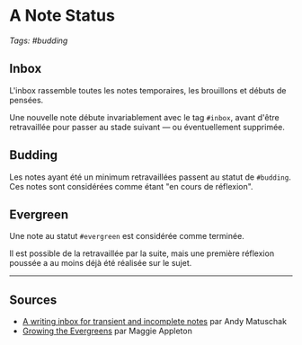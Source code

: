 # A Note Status

_Tags: #budding_

## Inbox

L'inbox rassemble toutes les notes temporaires, les brouillons et débuts de pensées.

Une nouvelle note débute invariablement avec le tag `#inbox`, avant d'être retravaillée pour passer au stade suivant — ou éventuellement supprimée.

## Budding

Les notes ayant été un minimum retravaillées passent au statut de `#budding`. Ces notes sont considérées comme étant "en cours de réflexion".

## Evergreen

Une note au statut `#evergreen` est considérée comme terminée.

Il est possible de la retravaillée par la suite, mais une première réflexion poussée a au moins déjà été réalisée sur le sujet.

---

## Sources

- [A writing inbox for transient and incomplete notes](https://notes.andymatuschak.org/A_writing_inbox_for_transient_and_incomplete_notes) par Andy Matuschak
- [Growing the Evergreens](https://maggieappleton.com/evergreens) par Maggie Appleton

